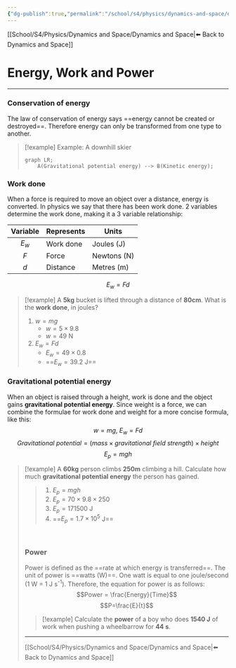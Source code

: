 ```yaml
---
{"dg-publish":true,"permalink":"/school/s4/physics/dynamics-and-space/energy-work-and-power/","dgHomeLink":true,"dgPassFrontmatter":false}
---
```


[[School/S4/Physics/Dynamics and Space/Dynamics and Space|⬅️ Back to Dynamics and Space]]
# Energy, Work and Power
---

### Conservation of energy

The law of conservation of energy says ==energy cannot be created or destroyed==. Therefore energy can only be transformed from one type to another.

> [!example] Example: A downhill skier
> ```mermaid
> graph LR;
>     A(Gravitational potential energy) --> B(Kinetic energy);
> ```

### Work done
When a force is required to move an object over a distance, energy is converted. In physics we say that there has been work done. 2 variables determine the work done, making it a 3 variable relationship:

| Variable | Represents | Units       |
|:--------:| ---------- | ----------- |
|    $E_w$    | Work done  | Joules (J)  |
|    $F$     | Force      | Newtons (N) |
|    $d$     | Distance   | Metres (m)  |

$$E_w = Fd$$
> [!example]
> A **5kg** bucket is lifted through a distance of **80cm**. What is the **work done**, in joules?
> 
> 1. $w=mg$
>     - $w=5\times9.8$
>     - $w=49$ N
> 2. $E_w=Fd$
>     - $E_w=49\times0.8$
>     - ==$E_w=39.2$ J==

### Gravitational potential energy
When an object is raised through a height, work is done and the object gains **gravitational potential energy**. Since weight is a force, we can combine the formulae for work done and weight for a more concise formula, like this:
$$w=mg,\ E_w=Fd$$
$$Gravitational\ potential = (mass \times gravitational\ field\ strength) \times height$$
$$E_p=mgh$$

> [!example]
> A **60kg** person climbs **250m** climbing a hill. Calculate how much **gravitational potential energy** the person has gained.
> <style>
.container {font-family: sans-serif; text-align: center;}
.button-wrapper button {z-index: 1;height: 40px; width: 100px; margin: 10px;padding: 5px;}
.excalidraw .App-menu_top .buttonList { display: flex;}
.excalidraw-wrapper { height: 800px; margin: 50px; position: relative;}
:root[dir="ltr"] .excalidraw .layer-ui__wrapper .zen-mode-transition.App-menu_bottom--transition-left {transform: none;}
</style><script src="https://unpkg.com/react@17/umd/react.production.min.js"></script><script src="https://unpkg.com/react-dom@17/umd/react-dom.production.min.js"></script><script type="text/javascript" src="https://unpkg.com/@excalidraw/excalidraw/dist/excalidraw.production.min.js"></script><div id="Energy_Conversion_2022-01-25_1025.55.excalidraw.md1"></div><script>(function(){const InitialData={"type":"excalidraw","version":2,"source":"https://excalidraw.com","elements":[{"type":"line","version":77,"versionNonce":1368087487,"isDeleted":false,"id":"jCNyNzxcltIBK0b12GVsB","fillStyle":"hachure","strokeWidth":1,"strokeStyle":"solid","roughness":1,"opacity":100,"angle":0,"x":-233.57968139648438,"y":133.66828155517578,"strokeColor":"#000000","backgroundColor":"transparent","width":630.0999755859375,"height":0,"seed":661213609,"groupIds":[],"strokeSharpness":"round","boundElements":[],"updated":1643290777709,"link":null,"startBinding":null,"endBinding":null,"lastCommittedPoint":null,"startArrowhead":null,"endArrowhead":null,"points":[[0,0],[630.0999755859375,0]]},{"type":"freedraw","version":272,"versionNonce":1681425329,"isDeleted":false,"id":"Z1X04YaYpJc0Ay98x4MmF","fillStyle":"hachure","strokeWidth":1,"strokeStyle":"solid","roughness":1,"opacity":100,"angle":0,"x":-106.06991577148438,"y":133.23011016845703,"strokeColor":"#000000","backgroundColor":"transparent","width":412.3255615234375,"height":257.2105407714844,"seed":1544607593,"groupIds":[],"strokeSharpness":"round","boundElements":[],"updated":1643290777709,"link":null,"points":[[0,0],[0,-0.43817138671875],[0,-1.75274658203125],[0,-5.25811767578125],[0.438232421875,-10.078125],[0.87640380859375,-14.8980712890625],[2.629150390625,-21.908935546875],[3.0672607421875,-22.78521728515625],[3.943603515625,-24.5379638671875],[4.38177490234375,-26.7288818359375],[5.69635009765625,-28.4815673828125],[8.32537841796875,-31.54876708984375],[9.63995361328125,-35.492431640625],[12.26898193359375,-39.43603515625],[14.45989990234375,-43.379638671875],[16.21258544921875,-47.3232421875],[18.40350341796875,-51.266845703125],[19.718017578125,-54.3341064453125],[21.0325927734375,-56.52496337890625],[21.0325927734375,-56.96319580078125],[21.908935546875,-56.96319580078125],[22.34716796875,-56.96319580078125],[23.22344970703125,-56.96319580078125],[23.66162109375,-57.4013671875],[24.9761962890625,-58.71588134765625],[27.16705322265625,-62.65948486328125],[28.9197998046875,-66.60308837890625],[28.9197998046875,-71.42303466796875],[29.35797119140625,-74.928466796875],[29.35797119140625,-79.7484130859375],[28.4815673828125,-83.6920166015625],[27.605224609375,-86.75927734375],[26.29071044921875,-90.26470947265625],[25.41436767578125,-93.33193969726562],[23.22344970703125,-99.4664306640625],[21.908935546875,-103.4100341796875],[21.908935546875,-104.72457885742188],[20.15625,-107.3536376953125],[19.718017578125,-109.54452514648438],[19.718017578125,-111.2972412109375],[19.718017578125,-112.61178588867188],[19.718017578125,-113.04995727539062],[20.5943603515625,-113.92630004882812],[21.47076416015625,-114.364501953125],[24.53802490234375,-116.55538940429688],[26.29071044921875,-117.86990356445312],[33.73974609375,-123.56622314453125],[38.12152099609375,-127.50982666015625],[42.94146728515625,-131.45343017578125],[49.51416015625,-137.58792114257812],[52.58135986328125,-141.53152465820312],[54.77227783203125,-144.16058349609375],[58.71588134765625,-148.10418701171875],[61.783203125,-151.17144775390625],[63.97406005859375,-155.55322265625],[67.9176025390625,-159.93499755859375],[70.5467529296875,-163.00225830078125],[72.73760986328125,-166.94586181640625],[74.92852783203125,-170.88946533203125],[77.9957275390625,-174.39486694335938],[81.06298828125,-178.33847045898438],[85.00653076171875,-182.72027587890625],[86.75927734375,-185.7874755859375],[89.8265380859375,-189.73110961914062],[91.5792236328125,-191.9219970703125],[93.33197021484375,-195.42742919921875],[93.33197021484375,-197.18014526367188],[94.20831298828125,-200.24737548828125],[94.64654541015625,-201.56192016601562],[94.64654541015625,-205.06735229492188],[94.64654541015625,-206.82003784179688],[94.64654541015625,-210.32546997070312],[93.7701416015625,-212.516357421875],[93.33197021484375,-213.83090209960938],[92.45562744140625,-215.5836181640625],[92.45562744140625,-216.45993041992188],[92.45562744140625,-216.89813232421875],[92.45562744140625,-217.33633422851562],[92.45562744140625,-218.21267700195312],[92.45562744140625,-218.65081787109375],[94.20831298828125,-222.15628051757812],[96.399169921875,-225.2235107421875],[99.4664306640625,-227.41439819335938],[102.53369140625,-230.91983032226562],[104.72454833984375,-232.67254638671875],[107.7918701171875,-234.86343383789062],[110.4208984375,-236.61614990234375],[112.61175537109375,-237.93069458007812],[115.67901611328125,-239.2452392578125],[117.86993408203125,-240.55972290039062],[120.49896240234375,-242.7506103515625],[123.56622314453125,-244.50335693359375],[126.63348388671875,-246.69424438476562],[129.70074462890625,-248.8851318359375],[131.0152587890625,-250.19967651367188],[132.7679443359375,-251.07601928710938],[135.835205078125,-252.39056396484375],[152.92413330078125,-254.58145141601562],[155.991455078125,-254.58145141601562],[164.7550048828125,-255.45782470703125],[174.3948974609375,-256.33416748046875],[181.84393310546875,-257.2105407714844],[187.54022216796875,-257.2105407714844],[190.60748291015625,-257.2105407714844],[194.1129150390625,-257.2105407714844],[198.0565185546875,-257.2105407714844],[200.685546875,-257.2105407714844],[203.7528076171875,-257.2105407714844],[206.38189697265625,-256.33416748046875],[209.01092529296875,-255.01962280273438],[210.32550048828125,-254.58145141601562],[212.516357421875,-253.705078125],[215.14544677734375,-253.26693725585938],[218.21270751953125,-252.39056396484375],[220.84173583984375,-251.952392578125],[224.34716796875,-251.07601928710938],[228.290771484375,-249.76150512695312],[232.234375,-248.8851318359375],[233.1107177734375,-248.0087890625],[235.3016357421875,-246.69424438476562],[235.73980712890625,-246.25607299804688],[237.0543212890625,-245.37973022460938],[238.368896484375,-243.62701416015625],[238.80706787109375,-243.1888427734375],[239.68341064453125,-241.87429809570312],[240.12158203125,-239.68341064453125],[240.9979248046875,-239.2452392578125],[241.43609619140625,-238.80703735351562],[241.43609619140625,-237.93069458007812],[242.3125,-237.49252319335938],[243.62701416015625,-236.61614990234375],[245.37969970703125,-235.3016357421875],[247.57061767578125,-234.86343383789062],[249.32330322265625,-233.54891967773438],[251.51422119140625,-232.67254638671875],[254.143310546875,-231.3580322265625],[258.08685302734375,-228.72894287109375],[260.27777099609375,-227.41439819335938],[262.9068603515625,-225.66171264648438],[264.22137451171875,-224.78533935546875],[265.09771728515625,-224.34716796875],[265.535888671875,-223.90899658203125],[265.97406005859375,-223.03262329101562],[267.28863525390625,-221.71810913085938],[268.6031494140625,-219.96539306640625],[271.23223876953125,-216.89813232421875],[273.423095703125,-213.83090209960938],[276.4903564453125,-210.76364135742188],[278.6812744140625,-208.57275390625],[280.87213134765625,-205.5054931640625],[282.1866455078125,-203.7528076171875],[283.501220703125,-200.685546875],[285.25390625,-196.741943359375],[286.5684814453125,-193.67471313476562],[287.88299560546875,-191.48382568359375],[288.75933837890625,-189.73110961914062],[290.0738525390625,-188.41656494140625],[290.5120849609375,-187.54022216796875],[291.82659912109375,-185.7874755859375],[294.0174560546875,-183.59658813476562],[297.084716796875,-180.52935791015625],[299.275634765625,-178.33847045898438],[302.78106689453125,-176.1475830078125],[309.353759765625,-171.76580810546875],[312.4208984375,-170.01309204101562],[315.050048828125,-167.384033203125],[315.4881591796875,-166.50765991210938],[318.1173095703125,-163.87857055664062],[320.30810546875,-162.56405639648438],[322.4990234375,-158.6204833984375],[324.251708984375,-156.86776733398438],[325.5662841796875,-153.80050659179688],[327.7572021484375,-149.85690307617188],[328.633544921875,-145.91329956054688],[329.5098876953125,-143.28424072265625],[329.9481201171875,-140.21697998046875],[329.9481201171875,-138.02609252929688],[330.824462890625,-135.39703369140625],[330.824462890625,-132.76797485351562],[330.824462890625,-129.70071411132812],[332.138916015625,-126.19528198242188],[333.015380859375,-124.00439453125],[335.2061767578125,-120.060791015625],[337.3970947265625,-115.67901611328125],[339.1497802734375,-113.04995727539062],[342.217041015625,-108.66818237304688],[343.5316162109375,-106.477294921875],[345.7225341796875,-102.97186279296875],[347.0369873046875,-101.65731811523438],[349.2279052734375,-99.02825927734375],[350.54248046875,-97.71371459960938],[352.295166015625,-95.08465576171875],[354.486083984375,-92.89376831054688],[355.800537109375,-91.5792236328125],[357.991455078125,-88.95016479492188],[358.8677978515625,-88.07379150390625],[358.8677978515625,-87.6356201171875],[359.744140625,-86.75927734375],[360.182373046875,-86.75927734375],[361.0587158203125,-86.32110595703125],[361.4969482421875,-85.88290405273438],[363.687744140625,-83.6920166015625],[365.878662109375,-81.50115966796875],[368.069580078125,-79.31024169921875],[370.260498046875,-76.24298095703125],[372.4512939453125,-73.17578125],[375.0804443359375,-69.232177734375],[377.70947265625,-64.41217041015625],[379.900390625,-59.59222412109375],[382.5294189453125,-53.89593505859375],[383.843994140625,-49.51416015625],[384.7203369140625,-44.69415283203125],[385.5966796875,-40.75054931640625],[386.034912109375,-36.80694580078125],[386.034912109375,-35.05426025390625],[386.9112548828125,-32.8634033203125],[386.9112548828125,-31.11065673828125],[387.349365234375,-28.9197998046875],[388.2257080078125,-27.605224609375],[388.6639404296875,-25.8525390625],[389.540283203125,-24.5379638671875],[389.978515625,-22.34710693359375],[390.8548583984375,-21.47076416015625],[391.29296875,-20.15618896484375],[391.731201171875,-18.8416748046875],[392.6075439453125,-17.52716064453125],[393.922119140625,-16.21258544921875],[395.236572265625,-15.7744140625],[395.6748046875,-14.8980712890625],[396.1129150390625,-14.45989990234375],[396.9893798828125,-14.45989990234375],[396.9893798828125,-13.58355712890625],[398.3038330078125,-13.58355712890625],[398.7420654296875,-13.1453857421875],[399.18017578125,-13.1453857421875],[400.0565185546875,-12.70721435546875],[400.4947509765625,-12.70721435546875],[401.37109375,-11.83074951171875],[402.6856689453125,-11.83074951171875],[403.123779296875,-11.39263916015625],[403.56201171875,-11.39263916015625],[404.4383544921875,-10.51629638671875],[404.87646484375,-10.51629638671875],[405.7529296875,-10.51629638671875],[405.7529296875,-10.078125],[406.1910400390625,-10.078125],[407.0673828125,-8.76361083984375],[407.5057373046875,-7.0108642578125],[407.9437255859375,-6.134521484375],[407.9437255859375,-5.69635009765625],[407.9437255859375,-4.82000732421875],[408.820068359375,-4.82000732421875],[409.25830078125,-4.38177490234375],[410.1346435546875,-3.943603515625],[410.5728759765625,-3.943603515625],[410.5728759765625,-3.06719970703125],[411.44921875,-3.06719970703125],[411.44921875,-2.62908935546875],[411.887451171875,-1.75274658203125],[412.3255615234375,-1.3145751953125],[412.3255615234375,-1.3145751953125]],"lastCommittedPoint":null,"simulatePressure":true,"pressures":[]},{"type":"freedraw","version":164,"versionNonce":2085063647,"isDeleted":false,"id":"3aepPZpZJTPD0JlenepGf","fillStyle":"hachure","strokeWidth":1,"strokeStyle":"solid","roughness":1,"opacity":100,"angle":0,"x":70.95401000976562,"y":-199.34703826904297,"strokeColor":"#000000","backgroundColor":"transparent","width":10.078125,"height":73.17572021484375,"seed":154088457,"groupIds":[],"strokeSharpness":"round","boundElements":[],"updated":1643290777709,"link":null,"points":[[0,0],[0,0.8763427734375],[0,3.50543212890625],[0.87640380859375,6.134490966796875],[0.87640380859375,10.078094482421875],[0.87640380859375,15.7744140625],[0.87640380859375,20.5943603515625],[1.75274658203125,26.29071044921875],[1.75274658203125,31.110626220703125],[2.62908935546875,33.301544189453125],[2.62908935546875,35.05426025390625],[2.62908935546875,36.3687744140625],[2.62908935546875,37.683319091796875],[2.62908935546875,40.3123779296875],[2.62908935546875,42.065093994140625],[2.62908935546875,43.379638671875],[2.62908935546875,44.2559814453125],[2.62908935546875,46.00872802734375],[2.62908935546875,48.199615478515625],[2.62908935546875,49.952301025390625],[2.62908935546875,50.828643798828125],[2.62908935546875,51.266815185546875],[2.62908935546875,53.01953125],[2.19091796875,53.01953125],[1.75274658203125,54.334075927734375],[1.3145751953125,55.64862060546875],[0.43817138671875,57.401336669921875],[-1.752685546875,60.90673828125],[-3.06719970703125,63.9739990234375],[-4.38177490234375,66.16488647460938],[-6.13446044921875,70.1085205078125],[-6.5726318359375,71.42303466796875],[-6.5726318359375,71.8612060546875],[-7.44903564453125,72.29940795898438],[-7.44903564453125,73.17572021484375],[-7.44903564453125,73.17572021484375]],"lastCommittedPoint":null,"simulatePressure":true,"pressures":[]},{"type":"freedraw","version":148,"versionNonce":1991173521,"isDeleted":false,"id":"31-59pNllW263U8oib9ve","fillStyle":"hachure","strokeWidth":1,"strokeStyle":"solid","roughness":1,"opacity":100,"angle":0,"x":76.21218872070312,"y":-146.32750701904297,"strokeColor":"#000000","backgroundColor":"transparent","width":21.90887451171875,"height":18.40350341796875,"seed":2119788871,"groupIds":[],"strokeSharpness":"round","boundElements":[],"updated":1643290777709,"link":null,"points":[[0,0],[1.752685546875,0],[3.943603515625,2.190887451171875],[6.13446044921875,3.943634033203125],[11.392578125,7.0108642578125],[13.58349609375,9.639923095703125],[15.7744140625,10.9544677734375],[16.21258544921875,11.830810546875],[17.08892822265625,12.70721435546875],[17.527099609375,13.145355224609375],[18.4034423828125,13.145355224609375],[18.4034423828125,14.021697998046875],[18.84161376953125,14.45989990234375],[19.27978515625,14.45989990234375],[19.27978515625,14.898101806640625],[20.5943603515625,15.7744140625],[21.470703125,17.0889892578125],[21.90887451171875,17.527130126953125],[21.90887451171875,18.40350341796875],[21.90887451171875,18.40350341796875]],"lastCommittedPoint":null,"simulatePressure":true,"pressures":[]},{"type":"freedraw","version":151,"versionNonce":1011398655,"isDeleted":false,"id":"g6t7_inhJ8SCYJx48ZuIE","fillStyle":"hachure","strokeWidth":1,"strokeStyle":"solid","roughness":1,"opacity":100,"angle":0,"x":54.303314208984375,"y":-170.86544036865234,"strokeColor":"#000000","backgroundColor":"transparent","width":39.8741455078125,"height":3.943634033203125,"seed":1547723625,"groupIds":[],"strokeSharpness":"round","boundElements":[],"updated":1643290777709,"link":null,"points":[[0,0],[0.4381103515625,0],[1.31451416015625,0],[3.06719970703125,0],[4.38177490234375,0],[7.01080322265625,0],[10.07806396484375,0],[13.58349609375,0],[16.65069580078125,-0.876373291015625],[18.4034423828125,-0.876373291015625],[21.470703125,-1.75274658203125],[23.66156005859375,-1.75274658203125],[25.414306640625,-1.75274658203125],[28.919677734375,-2.62908935546875],[30.2342529296875,-3.0672607421875],[31.9869384765625,-3.0672607421875],[34.1778564453125,-3.943634033203125],[35.05419921875,-3.943634033203125],[36.36871337890625,-3.943634033203125],[37.68328857421875,-3.943634033203125],[38.997802734375,-3.943634033203125],[39.8741455078125,-3.943634033203125],[39.8741455078125,-3.943634033203125]],"lastCommittedPoint":null,"simulatePressure":true,"pressures":[]},{"type":"freedraw","version":214,"versionNonce":331221873,"isDeleted":false,"id":"sfH0QoilBr5cPYHAUOv03","fillStyle":"hachure","strokeWidth":1,"strokeStyle":"solid","roughness":1,"opacity":100,"angle":0,"x":66.57223510742188,"y":-230.01949310302734,"strokeColor":"#000000","backgroundColor":"transparent","width":30.6724853515625,"height":32.42518615722656,"seed":626961897,"groupIds":[],"strokeSharpness":"round","boundElements":[],"updated":1643290777709,"link":null,"points":[[0,0],[-0.8763427734375,0],[-1.752685546875,0],[-3.0672607421875,0],[-3.943603515625,0],[-5.69622802734375,1.3145294189453125],[-7.44903564453125,3.5054168701171875],[-8.7635498046875,3.9435882568359375],[-9.639892578125,4.38177490234375],[-10.0780029296875,6.134490966796875],[-10.95440673828125,7.0108489990234375],[-11.39263916015625,9.201736450195312],[-12.7071533203125,11.392623901367188],[-12.7071533203125,12.7071533203125],[-12.7071533203125,13.583511352539062],[-12.7071533203125,14.898040771484375],[-12.7071533203125,16.21258544921875],[-12.7071533203125,18.841644287109375],[-11.830810546875,20.15618896484375],[-11.39263916015625,21.470718383789062],[-10.95440673828125,21.908889770507812],[-10.0780029296875,23.223434448242188],[-8.7635498046875,24.5379638671875],[-7.44903564453125,25.852508544921875],[-7.01080322265625,26.290679931640625],[-6.5726318359375,26.728851318359375],[-5.25811767578125,27.605194091796875],[-4.38177490234375,28.04339599609375],[-3.943603515625,28.91973876953125],[-2.6290283203125,29.35791015625],[-2.19085693359375,29.35791015625],[-0.8763427734375,30.234283447265625],[0,30.234283447265625],[1.75274658203125,30.234283447265625],[2.19091796875,30.234283447265625],[3.50543212890625,30.234283447265625],[4.8199462890625,30.234283447265625],[6.134521484375,30.234283447265625],[6.57269287109375,30.234283447265625],[7.44903564453125,30.234283447265625],[8.7635498046875,30.234283447265625],[10.078125,29.796112060546875],[10.51629638671875,29.796112060546875],[10.9544677734375,29.35791015625],[11.830810546875,28.4815673828125],[12.26898193359375,28.4815673828125],[13.1453857421875,28.04339599609375],[13.58355712890625,27.167022705078125],[14.45989990234375,26.728851318359375],[14.8980712890625,26.290679931640625],[15.33624267578125,25.414306640625],[16.21258544921875,24.099777221679688],[16.6507568359375,23.223434448242188],[17.52716064453125,22.347076416015625],[17.52716064453125,20.5943603515625],[17.52716064453125,19.718002319335938],[17.96533203125,17.965286254882812],[17.96533203125,16.6507568359375],[17.96533203125,15.336227416992188],[17.96533203125,13.145339965820312],[17.96533203125,11.830795288085938],[17.96533203125,10.954437255859375],[16.21258544921875,7.8871917724609375],[15.7744140625,7.4490203857421875],[15.33624267578125,6.134490966796875],[14.45989990234375,5.2581329345703125],[13.1453857421875,3.5054168701171875],[13.1453857421875,2.629058837890625],[11.830810546875,0.8763427734375],[11.39263916015625,0],[10.078125,-0.8763580322265625],[9.2017822265625,-1.752716064453125],[8.7635498046875,-1.752716064453125],[8.32537841796875,-1.752716064453125],[7.44903564453125,-2.1909027099609375],[7.0108642578125,-2.1909027099609375],[6.134521484375,-2.1909027099609375],[4.8199462890625,-2.1909027099609375],[4.38177490234375,-2.1909027099609375],[3.943603515625,-2.1909027099609375],[3.06732177734375,-2.1909027099609375],[2.62908935546875,-2.1909027099609375],[1.75274658203125,-2.1909027099609375],[1.3145751953125,-2.1909027099609375],[0,0]],"lastCommittedPoint":null,"simulatePressure":true,"pressures":[]},{"type":"arrow","version":166,"versionNonce":395272223,"isDeleted":false,"id":"7QU5BITbquOQWRHANvBnC","fillStyle":"hachure","strokeWidth":2,"strokeStyle":"solid","roughness":1,"opacity":100,"angle":0,"x":77.52670288085938,"y":133.26779635734854,"strokeColor":"#000000","backgroundColor":"transparent","width":0,"height":254.33996280021964,"seed":727416967,"groupIds":[],"strokeSharpness":"round","boundElements":[],"updated":1643290777709,"link":null,"startBinding":null,"endBinding":null,"lastCommittedPoint":null,"startArrowhead":"arrow","endArrowhead":"arrow","points":[[0,0],[0,-254.33996280021964]]},{"type":"text","version":49,"versionNonce":1940747601,"isDeleted":false,"id":"O7p4Y5YG","fillStyle":"hachure","strokeWidth":2,"strokeStyle":"solid","roughness":1,"opacity":100,"angle":0,"x":86.29031372070312,"y":3.1339492797851562,"strokeColor":"#000000","backgroundColor":"transparent","width":53,"height":25,"seed":1858999719,"groupIds":[],"strokeSharpness":"sharp","boundElements":[],"updated":1643290777710,"link":null,"fontSize":20,"fontFamily":1,"text":"250m","rawText":"250m","baseline":18,"textAlign":"left","verticalAlign":"top","containerId":null,"originalText":"250m"},{"type":"arrow","version":222,"versionNonce":787519,"isDeleted":false,"id":"dWPql_wS9O3qSME-f6Mt2","fillStyle":"hachure","strokeWidth":1,"strokeStyle":"solid","roughness":1,"opacity":100,"angle":0,"x":140.14687342999807,"y":-210.62959344123178,"strokeColor":"#000000","backgroundColor":"transparent","width":58.07341577820475,"height":25.037832981720555,"seed":626248551,"groupIds":[],"strokeSharpness":"round","boundElements":[],"updated":1643290777710,"link":null,"startBinding":{"elementId":"Go6FwqJq","focus":0.4497194751613229,"gap":5.608428297316067},"endBinding":null,"lastCommittedPoint":null,"startArrowhead":null,"endArrowhead":null,"points":[[0,0],[-58.07341577820475,25.037832981720555]]},{"type":"text","version":28,"versionNonce":1507107633,"isDeleted":false,"id":"Go6FwqJq","fillStyle":"hachure","strokeWidth":1,"strokeStyle":"solid","roughness":1,"opacity":100,"angle":0,"x":145.75530172731413,"y":-225.2642152934956,"strokeColor":"#000000","backgroundColor":"transparent","width":44,"height":25,"seed":1289223271,"groupIds":[],"strokeSharpness":"sharp","boundElements":[{"id":"dWPql_wS9O3qSME-f6Mt2","type":"arrow"}],"updated":1643290777710,"link":null,"fontSize":20,"fontFamily":1,"text":"70kg","rawText":"70kg","baseline":18,"textAlign":"left","verticalAlign":"top","containerId":null,"originalText":"70kg"}],"appState":{"theme":"dark","viewBackgroundColor":"#0000","currentItemStrokeColor":"#000000","currentItemBackgroundColor":"transparent","currentItemFillStyle":"hachure","currentItemStrokeWidth":2,"currentItemStrokeStyle":"solid","currentItemRoughness":1,"currentItemOpacity":100,"currentItemFontFamily":1,"currentItemFontSize":20,"currentItemTextAlign":"left","currentItemStrokeSharpness":"sharp","currentItemStartArrowhead":"arrow","currentItemEndArrowhead":"arrow","currentItemLinearStrokeSharpness":"round","gridSize":null},"files":{}};InitialData.scrollToContent=true;App=()=>{const e=React.useRef(null),t=React.useRef(null),[n,i]=React.useState({width:void 0,height:void 0});return React.useEffect(()=>{i({width:t.current.getBoundingClientRect().width,height:t.current.getBoundingClientRect().height});const e=()=>{i({width:t.current.getBoundingClientRect().width,height:t.current.getBoundingClientRect().height})};return window.addEventListener("resize",e),()=>window.removeEventListener("resize",e)},[t]),React.createElement(React.Fragment,null,React.createElement("div",{className:"excalidraw-wrapper",ref:t},React.createElement(Excalidraw.default,{ref:e,width:n.width,height:n.height,initialData:InitialData,viewModeEnabled:!0,zenModeEnabled:!0,gridModeEnabled:!1})))},excalidrawWrapper=document.getElementById("Energy_Conversion_2022-01-25_1025.55.excalidraw.md1");ReactDOM.render(React.createElement(App),excalidrawWrapper);})();</script>
> 1. $E_p=mgh$
> 2. $E_p=70\times9.8\times250$
> 3. $E_p=171500$ J
> 4. ==$E_p=1.7\times10^5$ J==

<br>

### Power
Power is defined as the ==rate at which energy is transferred==. The unit of power is ==watts (W)==. One watt is equal to one joule/second (1 W = 1 J s<sup>-1</sup>). Therefore, the equation for power is as follows:
$$Power = \frac{Energy}{Time}$$
$$P=\frac{E}{t}$$

> [!example]
> Calculate the **power** of a boy who does **1540 J** of work when pushing a wheelbarrow for **44 s**.

---
[[School/S4/Physics/Dynamics and Space/Dynamics and Space|⬅️ Back to Dynamics and Space]]
